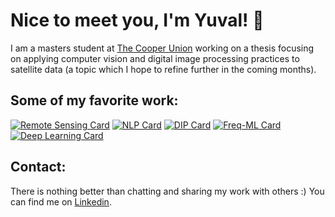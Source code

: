# Nice to meet you, I'm Yuval! 👋

I am a masters student at [The Cooper Union](http://cooper.edu/welcome) working on a thesis focusing on applying computer vision and digital image processing practices to  satellite data (a topic which I hope to refine further in the coming months). 

## Some of my favorite work:
[![Remote Sensing Card](https://github-readme-stats.vercel.app/api/pin/?username=yuvalofek&repo=Remote-Sensing)](https://github.com/anuraghazra/github-readme-stats)
[![NLP Card](https://github-readme-stats.vercel.app/api/pin/?username=yuvalofek&repo=NLP)](https://github.com/anuraghazra/github-readme-stats)
[![DIP Card](https://github-readme-stats.vercel.app/api/pin/?username=yuvalofek&repo=Digital-Image-Processing)](https://github.com/anuraghazra/github-readme-stats)
[![Freq-ML Card](https://github-readme-stats.vercel.app/api/pin/?username=yuvalofek&repo=FrequentistML)](https://github.com/anuraghazra/github-readme-stats)
[![Deep Learning Card](https://github-readme-stats.vercel.app/api/pin/?username=yuvalofek&repo=Deep-Learning)](https://github.com/anuraghazra/github-readme-stats)

## Contact:
There is nothing better than chatting and sharing my work with others :) You can find me on [Linkedin](https://www.linkedin.com/in/yuval-epstain-ofek-6647a314a/). 

<!--
**yuvalofek/yuvalofek** is a ✨ _special_ ✨ repository because its `README.md` (this file) appears on your GitHub profile.

Here are some ideas to get you started:

- 🔭 I’m currently working on ...
- 🌱 I’m currently learning ...
- 👯 I’m looking to collaborate on ...
- 🤔 I’m looking for help with ...
- 💬 Ask me about ...
- 📫 How to reach me: ...
- 😄 Pronouns: ...
- ⚡ Fun fact: ...
-->
